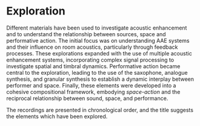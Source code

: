 # Exploration 

Different materials have been used to investigate acoustic enhancement and to understand the relationship between sources, space and performative action. The initial focus was on understanding AAE systems and their influence on room acoustics, particularly through feedback processes. These explorations expanded with the use of multiple acoustic enhancement systems, incorporating complex signal processing to investigate spatial and timbral dynamics. Performative action became central to the exploration, leading to the use of the saxophone, analogue synthesis, and granular synthesis to establish a dynamic interplay between performer and space. Finally, these elements were developed into a cohesive compositional framework, embodying *space-action* and the reciprocal relationship between sound, space, and performance.

The recordings are presented in chronological order, and the title suggests the elements which have been explored.

